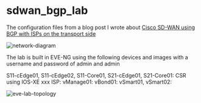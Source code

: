 # sdwan_bgp_lab

The configuration files from a blog post I wrote about [Cisco SD-WAN using BGP with ISPs on the transport side](https://theworldsgonemad.net/2021/2022/sdwan-basics)

![network-diagram](https://user-images.githubusercontent.com/33333983/192093780-dcf1e706-b520-419f-b03b-64556e50bb7c.png)

The lab is built in EVE-NG using the following devices and images with a username and password of admin and admin

S11-cEdge01, S11-cEdge02, S11-Core01, S21-cEdge01, S21-Core01: CSR using IOS-XE xxx
ISP:
vManage01:
vBond01:
vSmart01, vSmart02:

![eve-lab-topology](https://user-images.githubusercontent.com/33333983/192093886-05e17b35-4688-4f63-9437-7ee27bc5b0cb.png)
